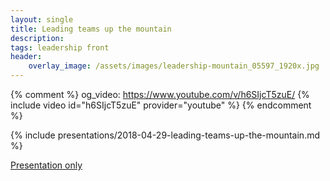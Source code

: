 ```yaml
---
layout: single
title: Leading teams up the mountain
description: 
tags: leadership front
header:
    overlay_image: /assets/images/leadership-mountain_05597_1920x.jpg
---
```

{% comment %}
    og_video: https://www.youtube.com/v/h6SIjcT5zuE/
{% include video id="h6SIjcT5zuE" provider="youtube" %}
{% endcomment %}

{% include presentations/2018-04-29-leading-teams-up-the-mountain.md %}

[Presentation only](reveal/)
